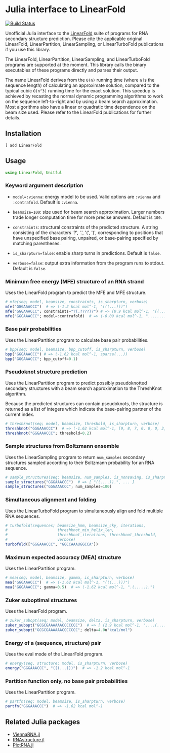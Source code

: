 # Julia interface to LinearFold

[![Build Status](https://github.com/marcom/LinearFold.jl/actions/workflows/CI.yml/badge.svg?branch=main)](https://github.com/marcom/LinearFold.jl/actions/workflows/CI.yml?query=branch%3Amain)

Unofficial Julia interface to the
[LinearFold](https://github.com/LinearFold) suite of programs for RNA
secondary structure prediction. Please cite the applicable original
LinearFold, LinearPartition, LinearSampling, or LinearTurboFold
publications if you use this library.

The LinearFold, LinearPartition, LinearSampling, and LinearTurboFold
programs are supported at the moment.  This library calls the binary
executables of these programs directly and parses their output.

The name LinearFold derives from the `O(n)` running time (where `n` is
the sequence length) of calculating an approximate solution, compared
to the typical cubic `O(n^3)` running time for the exact solution.
This speedup is achieved by recasting the normal dynamic programming
algorithms to work on the sequence left-to-right and by using a beam
search approximation.  Most algorithms also have a linear or quadratic
time dependence on the beam size used.  Please refer to the LinearFold
publications for further details.

## Installation

```
] add LinearFold
```

## Usage

```julia
using LinearFold, Unitful
```

### Keyword argument description

- `model=:vienna`: energy model to be used. Valid options are
  `:vienna` and `:contrafold`. Default is `:vienna`.

- `beamsize=100`: size used for beam search approximation. Larger
  numbers trade longer computation time for more precise
  answers. Default is `100`.

- `constraints`: structural constraints of the predicted structure.  A
   string consisting of the characters '?', '.', '(', ')',
   corresponding to positions that have unspecified base pairing,
   unpaired, or base-pairing specified by matching parentheses.

- `is_sharpturn=false`: enable sharp turns in predictions. Default is
  `false`.

- `verbose=false`: output extra information from the program runs to
  stdout. Default is `false`.

### Minimum free energy (MFE) structure of an RNA strand

Uses the LinearFold program to predict the MFE and MFE structure.

```julia
# mfe(seq; model, beamsize, constraints, is_sharpturn, verbose)
mfe("GGGAAACCC")  # => (-1.2 kcal mol^-1, "(((...)))")
mfe("GGGAAACCC"; constraints="?(.????)?") # => (0.9 kcal mol^-1, "((.....))")
mfe("GGGAAACCC"; model=:contrafold)  # => (-0.09 kcal mol^-1, ".........")
```

### Base pair probabilities

Uses the LinearPartition program to calculate base pair probabilities.

```julia
# bpp(seq; model, beamsize, bpp_cutoff, is_sharpturn, verbose)
bpp("GGGAAACCC") # => (-1.62 kcal mol^-1, sparse(...))
bpp("GGGAAACCC"; bpp_cutoff=0.1)
```

### Pseudoknot structure prediction

Uses the LinearPartition program to predict possibly pseudoknotted
secondary structures with a beam search approximation to the
ThreshKnot algorithm.

Because the predicted structures can contain pseudoknots, the
structure is returned as a list of integers which indicate the
base-pairing partner of the current index.

```julia
# threshknot(seq; model, beamsize, threshold, is_sharpturn, verbose)
threshknot("GGGAAACCC")  # => (-1.62 kcal mol^-1, [9, 8, 7, 0, 0, 0, 3, 2, 1])
threshknot("GGGAAACCC"; threshold=0.2)
```

### Sample structures from Boltzmann ensemble

Uses the LinearSampling program to return `num_samples` secondary
structures sampled according to their Boltzmann probability for an RNA
sequence.

```julia
# sample_structures(seq; beamsize, num_samples, is_nonsaving, is_sharpturn, verbose)
sample_structures("GGGAAACCC")  # => [ "((....)).", ... ]
sample_structures("GGGAAACCC"; num_samples=100)
```

### Simultaneous alignment and folding

Uses the LinearTurboFold program to simultaneously align and fold
multiple RNA sequences.

```julia
# turbofold(sequences; beamsize_hmm, beamsize_cky, iterations,
#                      threshknot_min_helix_len,
#                      threshknot_iterations, threshknot_threshold,
#                      verbose)
turbofold(["GGGAAACCC", "GGCCAAAUGGCCA"])
```

### Maximum expected accuracy (MEA) structure

Uses the LinearPartition program.

```julia
# mea(seq; model, beamsize, gamma, is_sharpturn, verbose)
mea("GGGAAACCC")  # => (-1.62 kcal mol^-1, "(((...)))")
mea("GGGAAACCC"; gamma=0.5)  # => (-1.62 kcal mol^-1, ".(.....).")
```

### Zuker suboptimal structures

Uses the LinearFold program.

```julia
# zuker_subopt(seq; model, beamsize, delta, is_sharpturn, verbose)
zuker_subopt("GCGCGAAAAAACCCCCCC")  # => [ (2.9 kcal mol^-1, "....(........)...."), ... ]
zuker_subopt("GCGCGAAAAAACCCCCCC"; delta=4.0u"kcal/mol")
```

### Energy of a (sequence, structure) pair

Uses the eval mode of the LinearFold program.

```julia
# energy(seq, structure; model, is_sharpturn, verbose)
energy("GGGAAACCC", "(((...)))")  # => -1.2 kcal mol^-1
```

### Partition function only, no base pair probabilities

Uses the LinearPartition program.

```julia
# partfn(seq; model, beamsize, is_sharpturn, verbose)
partfn("GGGAAACCC")  # => -1.62 kcal mol^-1
```

## Related Julia packages

- [ViennaRNA.jl](https://github.com/marcom/ViennaRNA.jl)
- [RNAstructure.jl](https://github.com/marcom/RNAstructure.jl)
- [PlotRNA.jl](https://github.com/marcom/PlotRNA.jl)
